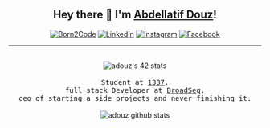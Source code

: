 <center>
<h2> <b>Hey there 👋 I'm <a href="https://www.linkedin.com/in/adouz/" target="_blank" >Abdellatif Douz</a>!</b></h2>

<a href="https://profile.intra.42.fr/users/adouz" target="_blank"><img src="https://img.shields.io/badge/Born2Code-%23FF6950.svg?style=flat-square&logo=42" alt="Born2Code"></a>
<a href="https://www.linkedin.com/in/adouz/" target="_blank"><img src="https://img.shields.io/badge/LinkedIn-%230077B5.svg?&style=flat-square&logo=linkedin&logoColor=white" alt="LinkedIn"></a>
<a href="https://instagram.com/ad0uz" target="_blank"><img src="https://img.shields.io/badge/Instagram-%23E4405F.svg?&style=flat-square&logo=instagram&logoColor=white" alt="Instagram"></a>
<a href="https://www.facebook.com/itsabdu/" target="_blank"><img src="https://img.shields.io/badge/Facebook-%231877F2.svg?&style=flat-square&logo=facebook&logoColor=white" alt="Facebook"></a>

---
<br/>

<img align='center' herf="https://github.com/JaeSeoKim/badge42" traget="_blank" src='https://badge42.herokuapp.com/api/stats/adouz?privacyEmail=true&cursus=42' alt="adouz's 42 stats">

<br/>
<br/>

<samp>
Student at <a href="https://1337.ma/" target="_blank">1337</a>.
<br/>
full stack Developer at <a href="https://github.com/broadseg" target="_blank">BroadSeg</a>.
<br/>
ceo of starting a side projects and never finishing it.
</samp>
<br/>
<br/>
<img align='center' src='https://github-readme-stats.vercel.app/api?username=adouz&hide_title=false&show_icons=true&include_all_commits=true&count_private=true&theme=buefy' alt='adouz github stats'>
